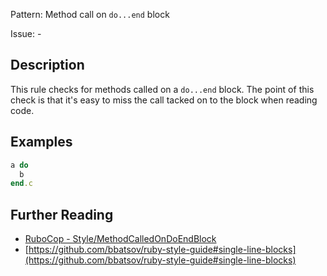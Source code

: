 Pattern: Method call on `do...end` block

Issue: -

## Description

This rule checks for methods called on a `do...end` block. The point of
this check is that it's easy to miss the call tacked on to the block
when reading code.

## Examples

```ruby
a do
  b
end.c
```

## Further Reading

* [RuboCop - Style/MethodCalledOnDoEndBlock](https://docs.rubocop.org/rubocop/cops_style.html#stylemethodcalledondoendblock)
* [https://github.com/bbatsov/ruby-style-guide#single-line-blocks](https://github.com/bbatsov/ruby-style-guide#single-line-blocks)
